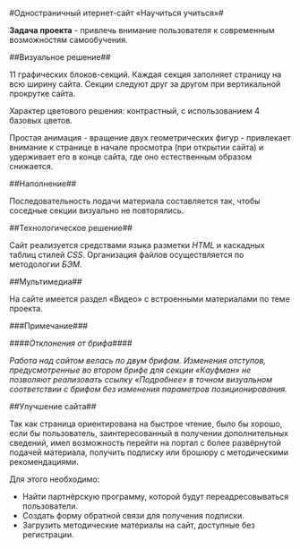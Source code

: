 #Одностраничный итернет-сайт «Научиться учиться»#

**Задача проекта** - привлечь внимание пользователя к современным возможностям самообучения.


##Визуальное решение##

11 графических блоков-секций. Каждая секция заполняет страницу на всю ширину сайта. Секции следуют друг за другом при вертикальной прокрутке сайта.

Характер цветового решения: контрастный, с использованием 4 базовых цветов.

Простая анимация - вращение двух геометрических фигур - привлекает внимание к странице в начале просмотра (при открытии сайта) и удерживает его в конце сайта, где оно естественным образом снижается.


##Наполнение##

Последовательность подачи материала составляется так, чтобы соседные секции визуально не повторялись.

##Технологическое решение##

Сайт реализуется средствами языка разметки *HTML* и каскадных таблиц стилей *CSS*. Организация файлов осуществляется по методологии *БЭМ*.

##Мультимедиа##

На сайте имеется раздел «Видео» с встроенными материалами по теме проекта.

###Примечание###

####*Отклонения от брифа*####

*Работа над сайтом велась по двум брифам. Изменения отступов, предусмотренные во втором брифе для секции «Кауфман» не позволяют реализовать ссылку «Подробнее» в точном визуальном соответствии с брифом без изменения параметров позиционирования.*

##Улучшение сайта##

Так как страница ориентирована на быстрое чтение, было бы хорошо, если бы пользователь, заинтересованный в получении дополнительных сведений, имел возможность перейти на портал с более развёрнутой подачей материала, получить подписку или брошюру с методическими рекомендациями.

Для этого необходимо:

* Найти партнёрскую программу, которой будут переадресовываться пользователи.
* Создать форму обратной связи для получения подписки.
* Загрузить методические материалы на сайт, доступные без регистрации.






